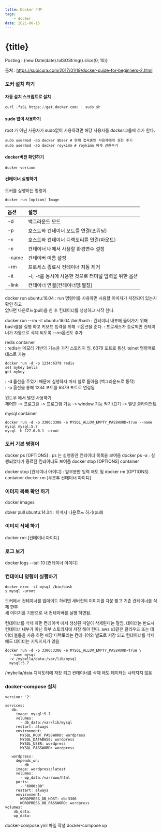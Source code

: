 ```yaml
---
title: Docker 기본
tags: 
    - docker
date: 2021-06-15
---
```

# {title}
Posting : {new Date(date).toISOString().slice(0, 10)}

<div class="markdown-body">

출처 : https://subicura.com/2017/01/19/docker-guide-for-beginners-2.html


### 도커 설치 하기 ###

#### 자동 설치 스크립트로 설치 ####

```python
curl -fsSL https://get.docker.com/ | sudo sh
```

#### sudo 없이 사용하기 ####
root 가 아닌 사용자가 sudo없이 사용하려면 해당 사용자를 $docker$그룹에 추가 한다.

```
sudo usermod -aG docker $User # 현재 접속중인 사용자에게 권한 주기
sudo usermod -aG docker roykimm # roykimm 에게 권한주기
```

#### docker버전 확인하기 ####

```
docker version
```

#### 컨테이너 실행하기 ####
도커를 실행하는 명령어. 

```
docker run [option] Image
```
|옵션 | 설명 |
|:----|:----|
|-d | 백그라운드 모드|
|-p | 호스트와 컨테이너 포트를 연결(포워딩)|
|-v | 호스트와 컨테이너 디렉토리를 연결(마운트)|
|-e | 컨테이너 내에서 사용할 환경변수 설정|
|-name | 컨테이버 이름 설정|
|-rm | 프로세스 종료시 컨테이너 자동 제거|
|-it | -i, -t를 동시에 사용한 것으로 터미널 입력을 위한 옵션|
|-link | 컨테이너 연결[컨테이너명:별칭]|


docker run ubuntu:16.04
: run 명령어를 사용하면 사용할 이미지가 저장되어 있는지 확인 하고   
없다면 다운로드(pull)을 한 후 컨테이너를 생성하고 시작 한다.

docker run --rm -it ubuntu:16.04 /bin/bash
: 컨테이너 내부에 들어가기 위해 bash쉘을 실행 하고 키보드 입력을 위해 -it옵션을 준다.
: 프로세스가 종료되면 컨테이너가 자동으로 삭제 되도록 --rm옵션도 추가

redis container   
: redis는 메모리 기반의 기능을 가진 스토리지 임. 6379 포트로 통신. telnet 명령어로 테스트 가능

```
docker run -d -p 1234:6379 redis
set mykey bella
get mykey
```
: -d 옵션을 주었기 때문에 실행하자 마자 쉘로 돌아옴 (백그라운드로 동작)   
: -p 옵션을 통해 1234 포트를 6379 포트로 연결됨   


윈도우 에서 텔넷 사용하기   
제어판 -> 프로그램 -> 프로그램 기능 -> window 기능 켜기/끄기 -> 텔넷 클라이언트   

mysql container   
```
docker run -d -p 3306:3306 -e MYSQL_ALLOW_EMPTY_PASSWORD=true --name mysql mysql:5.7
mysql -h 127.0.0.1 -uroot 
```

### 도커 기본 명령어 ###

docker ps [OPTIONS] : ps 는 실행중인 컨테이너 목록을 보여줌
docker ps -a : 실행되었다가 종료된 컨테이너도 보여줌
docker stop [OPTIONS] container 

docker stop [컨테이너 아이디] : 앞부분만 입력 해도 됨
docker rm [OPTIONS] container 
docker rm [우분투 컨테이너 아이디]

### 이미지 목록 확인 하기 ###
docker images 

doker pull ubuntu:14.04 : 이미지 다운로드 하기(pull)

### 이미지 삭제 하기 ###
docker rmi [컨테이너 아이디]

### 로그 보기 ###
docker logs --tail 10 [컨테이너 아이디]

### 컨테이너 명령어 실행하기 ###

```
docker exec -it mysql /bin/bash
$ mysql -uroot
```

도커에서 컨테이너를 업데이트 하려면 새버전의 이미지를 다운 받고 기존 컨테이너를 삭제 한후   
새 이미지를 기반으로 새 컨테이버를 실행 하면됨.

컨테이너를 삭제 하면 컨테이버 에서 생성된 파일이 삭제된다는 말임.
데이터는 반드시 컨테이너 내부가 아닌 외부 스토리지에 저장 해야 한다.
aws s3같은 클라우드 또는 데이터 볼륨을 사용 하면 해당 디렉토리는 컨테니어와 별도로 저장 되고
컨테이너를 삭제 해도 데이터는 지워지지가 않음

```
docker run -d -p 3306:3306 -e MYSQL_ALLOW_EMPTY_PASSWORD=true \
  --name mysql 
  -v /mybella/data:/var/lib/mysql
  mysql:5.7

```
/mybella/data 디렉토리에 저장 되고 컨테이너를 삭제 해도 데이터는 사라지지 않음   


### docker-compose 설치 ###

```
version: '2'

services:
   db:
     image: mysql:5.7
     volumes:
       - db_data:/var/lib/mysql
     restart: always
     environment:
       MYSQL_ROOT_PASSWORD: wordpress
       MYSQL_DATABASE: wordpress
       MYSQL_USER: wordpress
       MYSQL_PASSWORD: wordpress

   wordpress:
     depends_on:
       - db
     image: wordpress:latest
     volumes:
       - wp_data:/var/www/html
     ports:
       - "8000:80"
     restart: always
     environment:
       WORDPRESS_DB_HOST: db:3306
       WORDPRESS_DB_PASSWORD: wordpress
volumes:
    db_data:
    wp_data:

```
docker-compose.yml 파일 작성
docker-compose up   

</div>